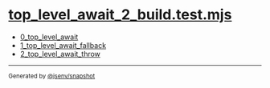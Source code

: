 # [top_level_await_2_build.test.mjs](../top_level_await_2_build.test.mjs)



- [0_top_level_await](0_top_level_await/0_top_level_await.md)
- [1_top_level_await_fallback](1_top_level_await_fallback/1_top_level_await_fallback.md)
- [2_top_level_await_throw](2_top_level_await_throw/2_top_level_await_throw.md)

---

<sub>
  Generated by <a href="https://github.com/jsenv/core/tree/main/packages/independent/snapshot">@jsenv/snapshot</a>
</sub>
